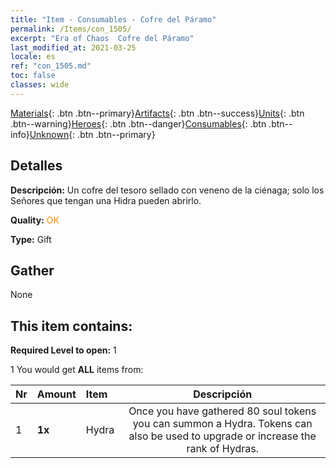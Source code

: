 ```yaml
---
title: "Item - Consumables - Cofre del Páramo"
permalink: /Items/con_1505/
excerpt: "Era of Chaos  Cofre del Páramo"
last_modified_at: 2021-03-25
locale: es
ref: "con_1505.md"
toc: false
classes: wide
---
```

 [Materials](/es/Items/){: .btn .btn--primary}[Artifacts](/es/Items/Artifacts/){: .btn .btn--success}[Units](/es/Items/Units/){: .btn .btn--warning}[Heroes](/es/Items/Heroes/){: .btn .btn--danger}[Consumables](/es/Items/Consumables/){: .btn .btn--info}[Unknown](/es/Items/Unknown/){: .btn .btn--primary}

## Detalles
 **Descripción:** Un cofre del tesoro sellado con veneno de la ciénaga; solo los Señores que tengan una Hidra pueden abrirlo.

 **Quality:** <span style="color: #FF8C00">OK</span>

 **Type:** Gift

## Gather

  None

## This item contains:

 **Required Level to open:** 1

 1 You would get **ALL** items  from:

  | Nr | Amount |     Item    | Descripción |
  |:---|:-------|:------------|:-----------:|
  | 1 |  **1x** | Hydra | Once you have gathered 80 soul tokens you can summon a Hydra. Tokens can also be used to upgrade or increase the rank of Hydras.  | 
